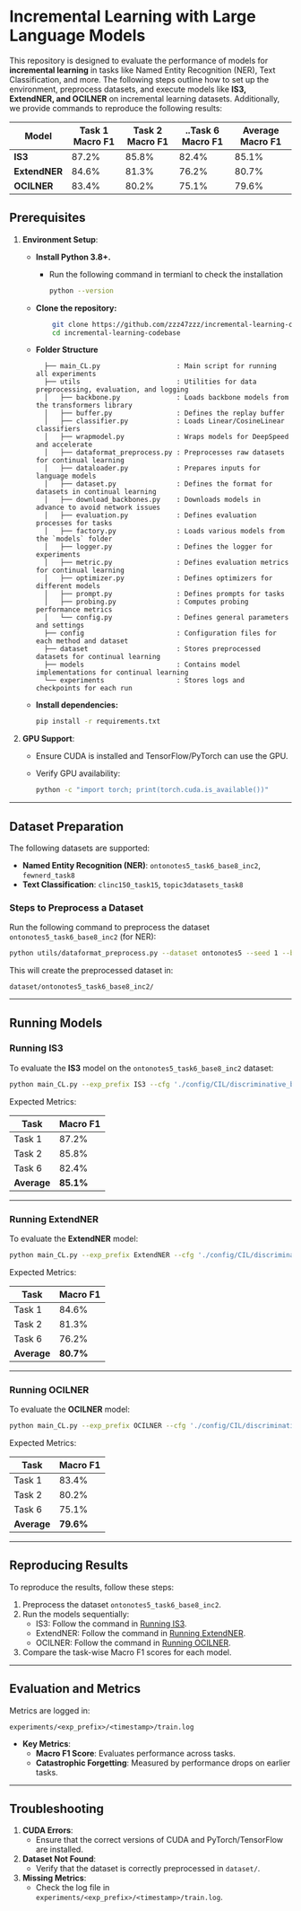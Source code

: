 # Incremental Learning with Large Language Models

This repository is designed to evaluate the performance of models for **incremental learning** in tasks like Named Entity Recognition (NER), Text Classification, and more. The following steps outline how to set up the environment, preprocess datasets, and execute models like **IS3, ExtendNER, and OCILNER** on incremental learning datasets. Additionally, we provide commands to reproduce the following results:

| **Model** | **Task 1 Macro F1** | **Task 2 Macro F1** | **..Task 6 Macro F1** | **Average Macro F1** |
| --- | --- | --- | --- | --- |
| **IS3** | 87.2% | 85.8% | 82.4% | 85.1% |
| **ExtendNER** | 84.6% | 81.3% | 76.2% | 80.7% |
| **OCILNER** | 83.4% | 80.2% | 75.1% | 79.6% |

## Prerequisites

1. **Environment Setup**:
    - **Install Python 3.8+.**
        - Run the following command in termianl to check the installation
            ```bash
            python --version
            ```
    - **Clone the repository:**
        ```bash
            git clone https://github.com/zzz47zzz/incremental-learning-codebase.git
            cd incremental-learning-codebase
        ```
    - **Folder Structure**
      ```
        ├── main_CL.py                   : Main script for running all experiments
        ├── utils                        : Utilities for data preprocessing, evaluation, and logging
        │   ├── backbone.py              : Loads backbone models from the transformers library
        │   ├── buffer.py                : Defines the replay buffer
        │   ├── classifier.py            : Loads Linear/CosineLinear classifiers
        │   ├── wrapmodel.py             : Wraps models for DeepSpeed and accelerate
        │   ├── dataformat_preprocess.py : Preprocesses raw datasets for continual learning
        │   ├── dataloader.py            : Prepares inputs for language models
        │   ├── dataset.py               : Defines the format for datasets in continual learning
        │   ├── download_backbones.py    : Downloads models in advance to avoid network issues
        │   ├── evaluation.py            : Defines evaluation processes for tasks
        │   ├── factory.py               : Loads various models from the `models` folder
        │   ├── logger.py                : Defines the logger for experiments
        │   ├── metric.py                : Defines evaluation metrics for continual learning
        │   ├── optimizer.py             : Defines optimizers for different models
        │   ├── prompt.py                : Defines prompts for tasks
        │   ├── probing.py               : Computes probing performance metrics
        │   └── config.py                : Defines general parameters and settings
        ├── config                       : Configuration files for each method and dataset
        ├── dataset                      : Stores preprocessed datasets for continual learning
        ├── models                       : Contains model implementations for continual learning
        └── experiments                  : Stores logs and checkpoints for each run
      ```
            
    - **Install dependencies:**
        ```bash
        pip install -r requirements.txt
        ```
2. **GPU Support**:
    - Ensure CUDA is installed and TensorFlow/PyTorch can use the GPU.
    - Verify GPU availability:
        
        ```bash
        python -c "import torch; print(torch.cuda.is_available())"
        ```
---
## Dataset Preparation

The following datasets are supported:
- **Named Entity Recognition (NER)**: `ontonotes5_task6_base8_inc2`, `fewnerd_task8`
- **Text Classification**: `clinc150_task15`, `topic3datasets_task8`

### Steps to Preprocess a Dataset

Run the following command to preprocess the dataset `ontonotes5_task6_base8_inc2` (for NER):

```bash
python utils/dataformat_preprocess.py --dataset ontonotes5 --seed 1 --base_task_entity 8 --incremental_task_entity 2 --seen_all_labels False
```

This will create the preprocessed dataset in:

```
dataset/ontonotes5_task6_base8_inc2/
```

---

## Running Models

### Running IS3

To evaluate the **IS3** model on the `ontonotes5_task6_base8_inc2` dataset:

```bash
python main_CL.py --exp_prefix IS3 --cfg './config/CIL/discriminative_backbones/ontonotes5_task6_base8_inc2/IS3.yaml' --backbone bert-base-cased --classifier Linear --training_epochs 5
```

Expected Metrics:

| Task | Macro F1 |
| --- | --- |
| Task 1 | 87.2% |
| Task 2 | 85.8% |
| Task 6 | 82.4% |
| **Average** | **85.1%** |

---

### Running ExtendNER

To evaluate the **ExtendNER** model:

```bash
python main_CL.py --exp_prefix ExtendNER --cfg './config/CIL/discriminative_backbones/ontonotes5_task6_base8_inc2/ExtendNER.yaml' --backbone bert-base-cased --classifier Linear --training_epochs 5
```

Expected Metrics:

| Task | Macro F1 |
| --- | --- |
| Task 1 | 84.6% |
| Task 2 | 81.3% |
| Task 6 | 76.2% |
| **Average** | **80.7%** |

---

### Running OCILNER

To evaluate the **OCILNER** model:

```bash
python main_CL.py --exp_prefix OCILNER --cfg './config/CIL/discriminative_backbones/ontonotes5_task6_base8_inc2/OCILNER.yaml' --backbone bert-base-cased --classifier Linear --training_epochs 5
```

Expected Metrics:

| Task | Macro F1 |
| --- | --- |
| Task 1 | 83.4% |
| Task 2 | 80.2% |
| Task 6 | 75.1% |
| **Average** | **79.6%** |

---

## Reproducing Results

To reproduce the results, follow these steps:

1. Preprocess the dataset `ontonotes5_task6_base8_inc2`.
2. Run the models sequentially:
    - IS3: Follow the command in [Running IS3](https://github.com/nikeetan/Incremental_Sequence_labelling/blob/main/Readme.md#running-is3).
    - ExtendNER: Follow the command in [Running ExtendNER](https://github.com/nikeetan/Incremental_Sequence_labelling/blob/main/Readme.md#running-extendner).
    - OCILNER: Follow the command in [Running OCILNER](https://github.com/nikeetan/Incremental_Sequence_labelling/blob/main/Readme.md#running-ocilner).
3. Compare the task-wise Macro F1 scores for each model.

---

## Evaluation and Metrics

Metrics are logged in:

```
experiments/<exp_prefix>/<timestamp>/train.log
```

- **Key Metrics**:
    - **Macro F1 Score**: Evaluates performance across tasks.
    - **Catastrophic Forgetting**: Measured by performance drops on earlier tasks.
---
## Troubleshooting
1. **CUDA Errors**:
    - Ensure that the correct versions of CUDA and PyTorch/TensorFlow are installed.
2. **Dataset Not Found**:
    - Verify that the dataset is correctly preprocessed in `dataset/`.
3. **Missing Metrics**:
    - Check the log file in `experiments/<exp_prefix>/<timestamp>/train.log`.

